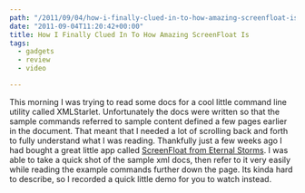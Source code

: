 ```yaml
---
path: "/2011/09/04/how-i-finally-clued-in-to-how-amazing-screenfloat-is-html/" 
date: "2011-09-04T11:20:42+00:00" 
title: How I Finally Clued In To How Amazing ScreenFloat Is
tags:
  - gadgets
  - review
  - video

---
```


  <p>
    This morning I was trying to read some docs for a cool little command line utility called XMLStarlet. Unfortunately the docs were written so that the sample commands referred to sample content defined a few pages earlier in the document. That meant that I needed a lot of scrolling back and forth to fully understand what I was reading. Thankfully just a few weeks ago I had bought a great little app called <a href="http://eternalstorms.at/ScreenFloat/ScreenFloat/ScreenFloat_-_make_your_shots_fly%21.html">ScreenFloat from Eternal Storms</a>. I was able to take a quick shot of the sample xml docs, then refer to it very easily while reading the example commands further down the page. Its kinda hard to describe, so I recorded a quick little demo for you to watch instead.
  </p></p>
</div>